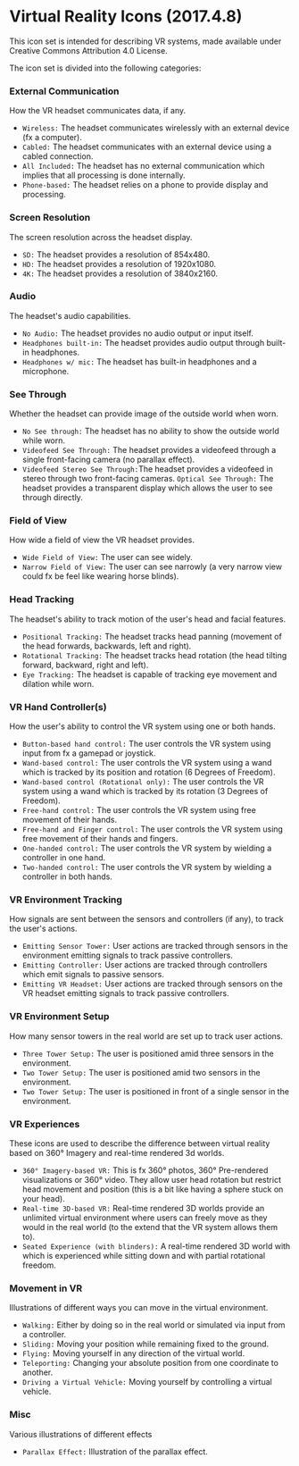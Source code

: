 # Virtual Reality Icons (2017.4.8)

This icon set is intended for describing VR systems, made available under Creative Commons Attribution 4.0 License. 

The icon set is divided into the following categories:

### External Communication
How the VR headset communicates data, if any.

 * `Wireless:` The headset communicates wirelessly with an external device (fx a computer).
 * `Cabled:` The headset communicates with an external device using a cabled connection.
 * `All Included:` The headset has no external communication which implies that all processing is done internally.
 * `Phone-based:` The headset relies on a phone to provide display and processing.

### Screen Resolution
The screen resolution across the headset display.

 * `SD:` The headset provides a resolution of 854x480.
 * `HD:` The headset provides a resolution of 1920x1080.
 * `4K:` The headset provides a resolution of 3840x2160.

### Audio
The headset's audio capabilities.

 * `No Audio:` The headset provides no audio output or input itself.
 * `Headphones built-in:` The headset provides audio output through built-in headphones.
 * `Headphones w/ mic:` The headset has built-in headphones and a microphone.

### See Through
Whether the headset can provide image of the outside world when worn.

 * `No See through:` The headset has no ability to show the outside world while worn.
 * `Videofeed See Through:` The headset provides a videofeed through a single front-facing camera (no parallax effect).
 * `Videofeed Stereo See Through:`The headset provides a videofeed in stereo through two front-facing cameras.
  `Optical See Through:` The headset provides a transparent display which allows the user to see through directly.

### Field of View
How wide a field of view the VR headset provides.

 * `Wide Field of View:` The user can see widely.
 * `Narrow Field of View:` The user can see narrowly (a very narrow view could fx be feel like wearing horse blinds).

### Head Tracking
The headset's ability to track motion of the user's head and facial features.

 * `Positional Tracking:` The headset tracks head panning (movement of the head forwards, backwards, left and right).
 * `Rotational Tracking:` The headset tracks head rotation (the head tilting forward, backward, right and left).
 * `Eye Tracking:` The headset is capable of tracking eye movement and dilation while worn.
 
### VR Hand Controller(s)
How the user's ability to control the VR system using one or both hands.

 * `Button-based hand control:` The user controls the VR system using input from fx a gamepad or joystick.
 * `Wand-based control:` The user controls the VR system using a wand which is tracked by its position and rotation (6 Degrees of Freedom).
 * `Wand-based control (Rotational only):` The user controls the VR system using a wand which is tracked by its rotation (3 Degrees of Freedom).
 * `Free-hand control:` The user controls the VR system using free movement of their hands.
 * `Free-hand and Finger control:` The user controls the VR system using free movement of their hands and fingers.
 * `One-handed control:` The user controls the VR system by wielding a controller in one hand.
 * `Two-handed control:` The user controls the VR system by wielding a controller in both hands.

### VR Environment Tracking
How signals are sent between the sensors and controllers (if any), to track the user's actions.

 * `Emitting Sensor Tower:` User actions are tracked through sensors in the environment emitting signals to track passive controllers.
 * `Emitting Controller:` User actions are tracked through controllers which emit signals to passive sensors.
 * `Emitting VR Headset:` User actions are tracked through sensors on the VR headset emitting signals to track passive controllers.

### VR Environment Setup
How many sensor towers in the real world are set up to track user actions.

 * `Three Tower Setup:` The user is positioned amid three sensors in the environment.
 * `Two Tower Setup:` The user is positioned amid two sensors in the environment.
 * `Two Tower Setup:` The user is positioned in front of a single sensor in the environment.


### VR Experiences
These icons are used to describe the difference between virtual reality based on 360° Imagery and real-time rendered 3d worlds.

 * `360° Imagery-based VR:` This is fx 360° photos, 360° Pre-rendered visualizations or 360° video. They allow user head rotation but restrict head movement and position (this is a bit like having a sphere stuck on your head).
 * `Real-time 3D-based VR:` Real-time rendered 3D worlds provide an unlimited virtual environment where users can freely move as they would in the real world (to the extend that the VR system allows them to).
 * `Seated Experience (with blinders):` A real-time rendered 3D world with which is experienced while sitting down and with partial rotational freedom.

### Movement in VR
Illustrations of different ways you can move in the virtual environment.

 * `Walking:` Either by doing so in the real world or simulated via input from a controller.
 * `Sliding:` Moving your position while remaining fixed to the ground.
 * `Flying:` Moving yourself in any direction of the virtual world.
 * `Teleporting:` Changing your absolute position from one coordinate to another.
 * `Driving a Virtual Vehicle:` Moving yourself by controlling a virtual vehicle.
 

### Misc
Various illustrations of different effects

 * `Parallax Effect:` Illustration of the parallax effect.
